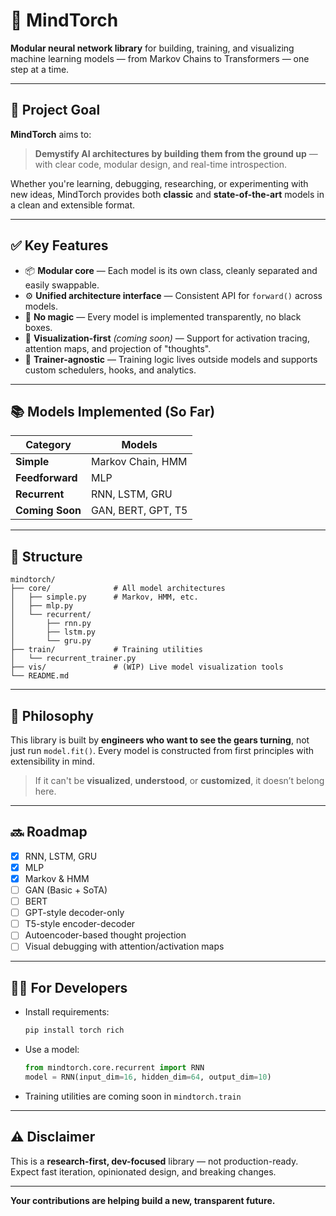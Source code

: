 # 🧠 MindTorch

**Modular neural network library** for building, training, and visualizing machine learning models — from Markov Chains to Transformers — one step at a time.

---

## 🚀 Project Goal

**MindTorch** aims to:

> **Demystify AI architectures by building them from the ground up** — with clear code, modular design, and real-time introspection.

Whether you're learning, debugging, researching, or experimenting with new ideas, MindTorch provides both **classic** and **state-of-the-art** models in a clean and extensible format.

---

## ✅ Key Features

* 📦 **Modular core** — Each model is its own class, cleanly separated and easily swappable.
* ⚙️ **Unified architecture interface** — Consistent API for `forward()` across models.
* 🧩 **No magic** — Every model is implemented transparently, no black boxes.
* 🧠 **Visualization-first** *(coming soon)* — Support for activation tracing, attention maps, and projection of "thoughts".
* 🧪 **Trainer-agnostic** — Training logic lives outside models and supports custom schedulers, hooks, and analytics.

---

## 📚 Models Implemented (So Far)

| Category        | Models             |
| --------------- | ------------------ |
| **Simple**      | Markov Chain, HMM  |
| **Feedforward** | MLP                |
| **Recurrent**   | RNN, LSTM, GRU     |
| **Coming Soon** | GAN, BERT, GPT, T5 |

---

## 📁 Structure

```plaintext
mindtorch/
├── core/              # All model architectures
│   ├── simple.py      # Markov, HMM, etc.
│   ├── mlp.py
│   └── recurrent/
│       ├── rnn.py
│       ├── lstm.py
│       └── gru.py
├── train/             # Training utilities
│   └── recurrent_trainer.py
├── vis/               # (WIP) Live model visualization tools
└── README.md
```

---

## 🧠 Philosophy

This library is built by **engineers who want to see the gears turning**, not just run `model.fit()`. Every model is constructed from first principles with extensibility in mind.

> If it can't be **visualized**, **understood**, or **customized**, it doesn’t belong here.

---

## 🔜 Roadmap

* [x] RNN, LSTM, GRU
* [x] MLP
* [x] Markov & HMM
* [ ] GAN (Basic + SoTA)
* [ ] BERT
* [ ] GPT-style decoder-only
* [ ] T5-style encoder-decoder
* [ ] Autoencoder-based thought projection
* [ ] Visual debugging with attention/activation maps

---

## 🧑‍💻 For Developers

* Install requirements:

  ```bash
  pip install torch rich
  ```

* Use a model:

  ```python
  from mindtorch.core.recurrent import RNN
  model = RNN(input_dim=16, hidden_dim=64, output_dim=10)
  ```

* Training utilities are coming soon in `mindtorch.train`

---

## ⚠️ Disclaimer

This is a **research-first, dev-focused** library — not production-ready. Expect fast iteration, opinionated design, and breaking changes.

---

**Your contributions are helping build a new, transparent future.**
